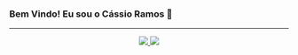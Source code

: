 ### Bem Vindo! Eu sou o Cássio Ramos 👋

---
<p align="center">
  <a href="beacons.ai/cassioramos">
  <img src ="https://github-readme-stats-hephaest.vercel.app/api?username=Cassio-Ramos&hide=issues&count_private=true&hide_border=true&show_icons=true&theme=transblue">
  <img src ="https://github-readme-stats-hephaest.vercel.app/api/top-langs/?username=Cassio-Ramos&layout=compact&hide_border=true&langs_count=10&hide=jupyter%20notebook,html,css,digital%20command%20language,shell,c,matlab,erlang,python,java&hide_border=true&theme=transblue&count_private=true&exclude_repo=skshapelet">
</p>
